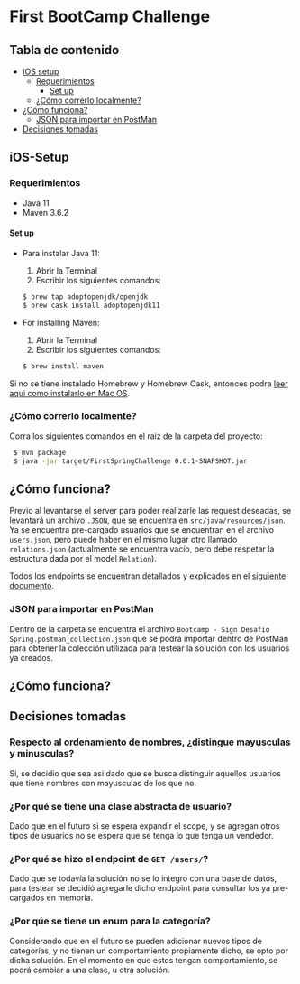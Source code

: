 # First BootCamp Challenge

## Tabla de contenido
- [iOS setup](#ios-setup)
    - [Requerimientos](#requerimientos)
        - [Set up](#set-up)
    - [¿Cómo correrlo localmente?](#cómo-correrlo-localmente)
- [¿Cómo funciona?](#cómo-funciona)
    - [JSON para importar en PostMan](#json-para-importar-en-postman)
- [Decisiones tomadas](#decisiones-tomadas)

## iOS-Setup

### Requerimientos

- Java 11
- Maven 3.6.2

#### Set up

- Para instalar Java 11:
    1. Abrir la Terminal
    2. Escribir los siguientes comandos:
  ```bash
  $ brew tap adoptopenjdk/openjdk
  $ brew cask install adoptopenjdk11
  ```

- For installing Maven:
    1. Abrir la Terminal
    2. Escribir los siguientes comandos:
  ```bash
  $ brew install maven
  ```

Si no se tiene instalado Homebrew y Homebrew Cask, entonces podra [leer aqui como instalarlo en Mac OS](https://devqa.io/brew-install-java/).

### ¿Cómo correrlo localmente?

Corra los siguientes comandos en el raiz de la carpeta del proyecto:

```bash
 $ mvn package
 $ java -jar target/FirstSpringChallenge 0.0.1-SNAPSHOT.jar
```

## ¿Cómo funciona?

Previo al levantarse el server para poder realizarle las request deseadas, se levantará un archivo `.JSON`, que se encuentra en `src/java/resources/json`. Ya se encuentra pre-cargado usuarios que se encuentran en el archivo `users.json`, pero puede haber en el mismo lugar otro llamado `relations.json` (actualmente se encuentra vacío, pero debe respetar la estructura dada por el model `Relation`).

Todos los endpoints se encuentran detallados y explicados en el [siguiente documento](https://drive.google.com/file/d/1iPdb8VVgxi4SZtWNqwHo_lo-quODgi3i/view).

### JSON para importar en PostMan
Dentro de la carpeta se encuentra el archivo `Bootcamp - Sign Desafio Spring.postman_collection.json` que se podrá importar dentro de PostMan para obtener la colección utilizada para testear la solución con los usuarios ya creados.

## ¿Cómo funciona?


## Decisiones tomadas
### Respecto al ordenamiento de nombres, ¿distingue mayusculas y minusculas?
Si, se decidio que sea asi dado que se busca distinguir aquellos usuarios que tiene nombres con mayusculas de los que no.

### ¿Por qué se tiene una clase abstracta de usuario?
Dado que en el futuro si se espera expandir el scope, y se agregan otros tipos de usuarios no se espera que se tenga lo que tenga un vendedor.

### ¿Por qué se hizo el endpoint de `GET /users/`?
Dado que se todavía la solución no se lo integro con una base de datos, para testear se decidió agregarle dicho endpoint para consultar los ya pre-cargados en memoria.

### ¿Por qúe se tiene un enum para la categoría?
Considerando que en el futuro se pueden adicionar nuevos tipos de categorías, y no tienen un comportamiento propiamente dicho, se opto por dicha solución. En el momento en que estos tengan comportamiento, se podrá cambiar a una clase, u otra solución.
